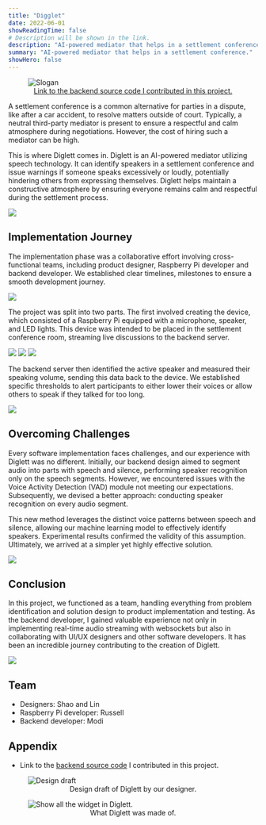 ```yaml
---
title: "Digglet"
date: 2022-06-01
showReadingTime: false
# Description will be shown in the link.
description: "AI-powered mediator that helps in a settlement conference."
summary: "AI-powered mediator that helps in a settlement conference."
showHero: false
---
```


<figure>
  <img src="slogan.png" alt="Slogan" style="margin: 0 auto;">
  <figcaption style="text-align: center;">
    <a href="https://github.com/8igMac/diglett">Link to the backend source code I contributed in this project.</a>
  </figcaption>
</figure>

A settlement conference is a common alternative for parties in a dispute, like after a car accident, to resolve matters outside of court. Typically, a neutral third-party mediator is present to ensure a respectful and calm atmosphere during negotiations. However, the cost of hiring such a mediator can be high.

This is where Diglett comes in. Diglett is an AI-powered mediator utilizing speech technology. It can identify speakers in a settlement conference and issue warnings if someone speaks excessively or loudly, potentially hindering others from expressing themselves. Diglett helps maintain a constructive atmosphere by ensuring everyone remains calm and respectful during the settlement process.

![](./storyboard.png)

## Implementation Journey
The implementation phase was a collaborative effort involving cross-functional teams, including product designer, Raspberry Pi developer and backend developer. We established clear timelines, milestones to ensure a smooth development journey. 

![](./model.png)

The project was split into two parts. The first involved creating the device, which consisted of a Raspberry Pi equipped with a microphone, speaker, and LED lights. This device was intended to be placed in the settlement conference room, streaming live discussions to the backend server.

![](./widget1.png)
![](./widget2.png)
![](./widget3.png)

The backend server then identified the active speaker and measured their speaking volume, sending this data back to the device. We established specific thresholds to alert participants to either lower their voices or allow others to speak if they talked for too long.

![](./arch.png)

## Overcoming Challenges
Every software implementation faces challenges, and our experience with Diglett was no different. Initially, our backend design aimed to segment audio into parts with speech and silence, performing speaker recognition only on the speech segments. However, we encountered issues with the Voice Activity Detection (VAD) module not meeting our expectations. Subsequently, we devised a better approach: conducting speaker recognition on every audio segment.

This new method leverages the distinct voice patterns between speech and silence, allowing our machine learning model to effectively identify speakers. Experimental results confirmed the validity of this assumption. Ultimately, we arrived at a simpler yet highly effective solution.

![](./phase2.png)

## Conclusion
In this project, we functioned as a team, handling everything from problem identification and solution design to product implementation and testing. As the backend developer, I gained valuable experience not only in implementing real-time audio streaming with websockets but also in collaborating with UI/UX designers and other software developers. It has been an incredible journey contributing to the creation of Diglett.

![](./finish.jpeg)

## Team
- Designers: Shao and Lin
- Raspberry Pi developer: Russell
- Backend developer: Modi

## Appendix
- Link to the [backend source code](https://github.com/8igMac/diglett) I contributed in this project.

<figure>
  <img src="draft.png" alt="Design draft" style="margin: 0 auto;">
  <figcaption style="text-align: center;">
    Design draft of Diglett by our designer.
  </figcaption>
</figure>

<figure>
  <img src="explode.png" alt="Show all the widget in Diglett." style="margin: 0 auto;">
  <figcaption style="text-align: center;">
    What Diglett was made of.
  </figcaption>
</figure>
